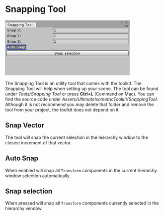 # Snapping Tool

![Snapping Tool in the Unity Editor](./images/snappingtool.png)

The Snapping Tool is an utility tool that comes with the toolkit.
The Snapping Tool will help when setting up your scene.
The tool can be found under _Tools/Snapping Tool_ or press **Ctrl+L** (Command on Mac). You can find the source code under *Assets/UltimateIsometricToolkit/SnappingTool*. Although it is not recommend you may delete that folder and remove the tool from your project, the toolkit does not depend on it.  

## Snap Vector

The tool will snap the current selection in the hierarchy window to the closest increment of that vector.

## Auto Snap

When enabled will snap all `Transform` components in the current hierarchy window selection automatically.

## Snap selection

When pressed will snap all `Transform` components currently selected in the hierarchy window.
